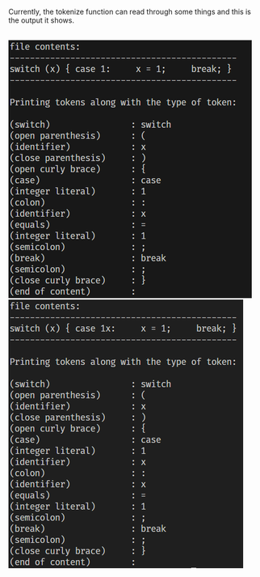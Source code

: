 Currently, the tokenize function can read through some things and this is the output it shows.
<br>
<br>

<img src="images/correctParsing.png"></img>
<img src="images/incorrectParsing.png"></img>
